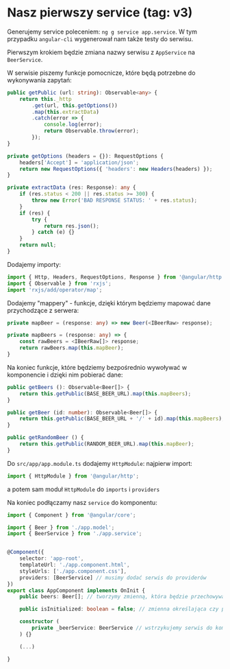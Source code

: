 # Nasz pierwszy service (tag: v3)

Generujemy service poleceniem: ```ng g service app.service```. W tym przypadku ```angular-cli``` wygenerował nam także testy do serwisu.

Pierwszym krokiem będzie zmiana nazwy serwisu z ```AppService``` na ```BeerService```.

W serwisie piszemy funkcje pomocnicze, które będą potrzebne do wykonywania zapytań:
```ts
public getPublic (url: string): Observable<any> {
    return this._http
        .get(url, this.getOptions())
        .map(this.extractData)
        .catch(error => {
            console.log(error);
            return Observable.throw(error);
        });
}

private getOptions (headers = {}): RequestOptions {
    headers['Accept'] = 'application/json';
    return new RequestOptions({ 'headers': new Headers(headers) });
}

private extractData (res: Response): any {
    if (res.status < 200 || res.status >= 300) {
        throw new Error('BAD RESPONSE STATUS: ' + res.status);
    }
    if (res) {
        try {
            return res.json();
        } catch (e) {}
    }
    return null;
}
```

Dodajemy importy:
```ts
import { Http, Headers, RequestOptions, Response } from '@angular/http';
import { Observable } from 'rxjs';
import 'rxjs/add/operator/map';
```

Dodajemy "mappery" - funkcje, dzięki którym będziemy mapować dane przychodzące z serwera:
```ts
private mapBeer = (response: any) => new Beer(<IBeerRaw> response);

private mapBeers = (response: any) => {
    const rawBeers = <IBeerRaw[]> response;
    return rawBeers.map(this.mapBeer);
}
```

Na koniec funkcje, które będziemy bezpośrednio wywoływać w komponencie i dzięki nim pobierać dane:
```ts
public getBeers (): Observable<Beer[]> {
    return this.getPublic(BASE_BEER_URL).map(this.mapBeers);
}

public getBeer (id: number): Observable<Beer[]> {
    return this.getPublic(BASE_BEER_URL + '/' + id).map(this.mapBeers);
}

public getRandomBeer () {
    return this.getPublic(RANDOM_BEER_URL).map(this.mapBeer);
}
```

Do ```src/app/app.module.ts``` dodajemy ```HttpModule```:
najpierw import:
```ts
import { HttpModule } from '@angular/http';
```
a potem sam moduł ```HttpModule``` do ```imports``` i ```providers```

Na koniec podłączamy nasz ```service``` do komponentu:
```ts
import { Component } from '@angular/core';

import { Beer } from './app.model';
import { BeerService } from './app.service';


@Component({
    selector: 'app-root',
    templateUrl: './app.component.html',
    styleUrls: ['./app.component.css'],
    providers: [BeerService] // musimy dodać serwis do providerów
})
export class AppComponent implements OnInit {
    public beers: Beer[]; // tworzymy zmienną, która będzie przechowywała nasze pobrane piwa

    public isInitialized: boolean = false; // zmienna określająca czy pobraliśmy wszystkie dane potrzebne do wyświetlenia strony

    constructor (
        private _beerService: BeerService // wstrzykujemy serwis do komponentu
    ) {}

    (...)

}
```
